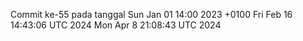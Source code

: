Commit ke-55 pada tanggal Sun Jan 01 14:00 2023 +0100
Fri Feb 16 14:43:06 UTC 2024
Mon Apr  8 21:08:43 UTC 2024
